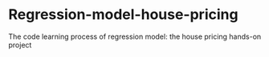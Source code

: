 # Regression-model-house-pricing
The code learning process of regression model: the house pricing hands-on project
